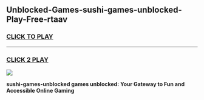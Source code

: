 
## Unblocked-Games-sushi-games-unblocked-Play-Free-rtaav
<h3>
<a href="https://premium76.site?title=sushi-games-unblocked&ref=10A">CLICK TO PLAY</a></h3>
<hr>

<h3>
<a href="https://premium76.site?title=sushi-games-unblocked&ref=10A">CLICK 2 PLAY</a>
  
</h3>

<a href="https://premium76.site?title=sushi-games-unblocked&ref=10A"><img src="https://clearcache.store/games.png"></a>


**sushi-games-unblocked games unblocked: Your Gateway to Fun and Accessible Online Gaming**
